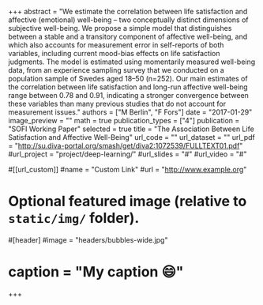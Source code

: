 +++
abstract = "We estimate the correlation between life satisfaction and affective (emotional) well-being – two conceptually distinct dimensions of subjective well-being. We propose a simple model that distinguishes between a stable and a transitory component of affective well-being, and which also accounts for measurement error in self-reports of both variables, including current mood-bias effects on life satisfaction judgments. The model is estimated using momentarily measured well-being data, from an experience sampling survey that we conducted on a population sample of Swedes aged 18–50 (n=252). Our main estimates of the correlation between life satisfaction and long-run affective well-being range between 0.78 and 0.91, indicating a stronger convergence between these variables than many previous studies that do not account for measurement issues."
authors = ["M Berlin", "F Fors"]
date = "2017-01-29"
image_preview = ""
math = true
publication_types = ["4"]
publication = "SOFI Working Paper"
selected = true
title = "The Association Between Life Satisfaction and Affective Well-Being"
url_code = ""
url_dataset = ""
url_pdf = "http://su.diva-portal.org/smash/get/diva2:1072539/FULLTEXT01.pdf"
#url_project = "project/deep-learning/"
#url_slides = "#"
#url_video = "#"

#[[url_custom]]
#name = "Custom Link"
#url = "http://www.example.org"

# Optional featured image (relative to `static/img/` folder).
#[header]
#image = "headers/bubbles-wide.jpg"
# caption = "My caption :smile:"

+++

